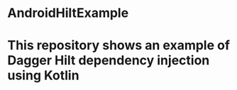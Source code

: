 # AndroidHiltExample
# This repository shows an example of Dagger Hilt dependency injection using Kotlin
